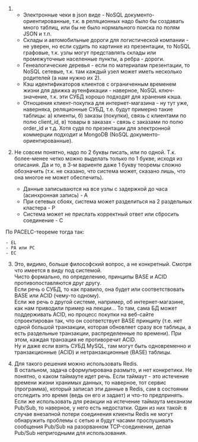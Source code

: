 1.
    - Электронные чеки в json виде - NoSQL документо-ориентированные, т.к. в реляционных надо было бы создавать много таблиц, или бы не было нормального поиска по полям JSON и т.п.
    - Склады и автомобильные дороги для логистической компании - не уверен, но если судить по картинке из презентации, то NoSQL графовые, т.к. узлы могут представлять склады или промежуточные населенные пункты, а ребра - дороги.
    - Генеалогические деревья - если по материалам презентации, то NoSQL сетевые, т.к. там каждый узел может иметь несколько родителей (а нам нужно их 2).
    - Кэш идентификаторов клиентов с ограниченным временем жизни для движка аутенфикации - наверное, NoSQL ключ-значение, т.к. эти СУБД хорошо подходят для хранения кэша.
    - Отношения клиент-покупка для интернет-магазина - ну тут уже, наверняка, реляционные СУБД, т.е. будут примерно такие таблицы: а) клиенты, б) заказы (покупки), связь с клиентами по полю client_id, в) товары в заказах - связь с заказами по полю order_id и т.д. Хотя судя по презентации для электронной коммерции подходит и MongoDB (NoSQL документо-ориентированные).

2. Не совсем понятно, надо по 2 буквы писать, или по одной. Т.к. более-менее четко можно выделать только по 1 букве, исходя из описания. Да и то, в 3-м вариенте даже 1 букву теоремы сложно обозначить (т.к. не сказано, что система может, сказано лишь, что она многое не может обеспечить).

    - Данные записываются на все узлы с задержкой до часа (асинхронная запись) - A
    - При сетевых сбоях, система может разделиться на 2 раздельных кластера - P
    - Система может не прислать корректный ответ или сбросить соединение - C
    
По PACELC-теореме тогда так:

    - EL
    - PA или PC
    - EC
    
3. Это, видимо, больше философский вопрос, а не конкретный. Смотря что имеется в виду под системой.  
Чисто формально, по определению, принципы BASE и ACID противопоставляются друг другу.  
Если речь о СУБД, то как правило, она будет или соответствовать BASE или ACID (чему-то одному).  
Если же речь о другой системе, например, об интернет-магазине, как нам приводили пример на лекции... То там, сама БД может поддерживать ACID, но процесс покупки на веб-сайте спроектирован так, что он соответствует BASE принципу (т.е. нет одной большой транзакции, которая обновляет сразу все таблицы, а есть раздельные транзакции, распределенные по времени). При этом, каждая транзация не противоречит ACID.  
Ну и даже если взять СУБД MySQL, там могут быть одновременно и транзакционные (ACID) и нетранзакционные (BASE) таблицы.

4. Для такого решения можно использовать Redis.  
В остальном, задача сформулирована размыто, и нет конкретики. Не понятно, о каком таймауте идет речь. Если таймаут - это истечение времени жизни хранимых данных, то наверное, тот сервис (программа), который записал эти данные в Redis, сам в состоянии отследить это время (ведь он его и задает) и что-то предпринять.
Если же использовать для реакции на истечение таймаута механизм Pub/Sub, то наверное, у него есть недостатки. Один из них такой: в случае внезапной потери соединения клиенты Redis не могут обнаружить проблемы с сетью и будут часами прослушивать сообщения Pub/Sub на разорванном TCP-соединении, делая Pub/Sub непригодными для использования.
